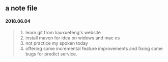 
## a note file

#### 2018.06.04
> 1. learn git from liaoxuefeng's website
> 1. install maven for idea on widows and mac os
> 1. not practice my spoken today
> 1. offering some incremental feature improvements and fixing some bugs for predict service.